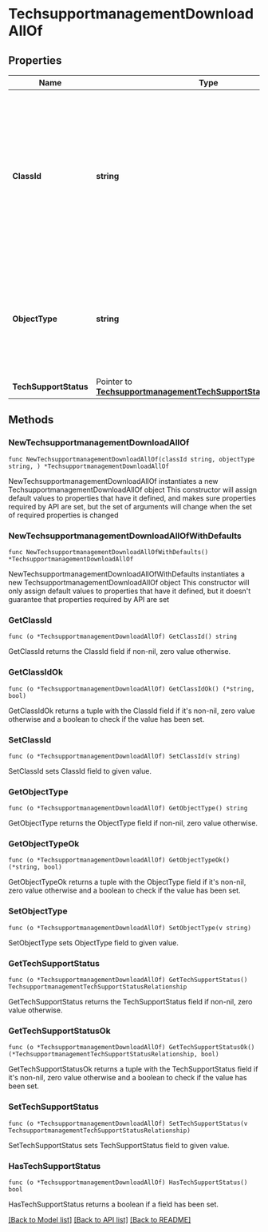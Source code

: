 # TechsupportmanagementDownloadAllOf

## Properties

Name | Type | Description | Notes
------------ | ------------- | ------------- | -------------
**ClassId** | **string** | The fully-qualified name of the instantiated, concrete type. This property is used as a discriminator to identify the type of the payload when marshaling and unmarshaling data. | [default to "techsupportmanagement.Download"]
**ObjectType** | **string** | The fully-qualified name of the instantiated, concrete type. The value should be the same as the &#39;ClassId&#39; property. | [default to "techsupportmanagement.Download"]
**TechSupportStatus** | Pointer to [**TechsupportmanagementTechSupportStatusRelationship**](TechsupportmanagementTechSupportStatusRelationship.md) |  | [optional] 

## Methods

### NewTechsupportmanagementDownloadAllOf

`func NewTechsupportmanagementDownloadAllOf(classId string, objectType string, ) *TechsupportmanagementDownloadAllOf`

NewTechsupportmanagementDownloadAllOf instantiates a new TechsupportmanagementDownloadAllOf object
This constructor will assign default values to properties that have it defined,
and makes sure properties required by API are set, but the set of arguments
will change when the set of required properties is changed

### NewTechsupportmanagementDownloadAllOfWithDefaults

`func NewTechsupportmanagementDownloadAllOfWithDefaults() *TechsupportmanagementDownloadAllOf`

NewTechsupportmanagementDownloadAllOfWithDefaults instantiates a new TechsupportmanagementDownloadAllOf object
This constructor will only assign default values to properties that have it defined,
but it doesn't guarantee that properties required by API are set

### GetClassId

`func (o *TechsupportmanagementDownloadAllOf) GetClassId() string`

GetClassId returns the ClassId field if non-nil, zero value otherwise.

### GetClassIdOk

`func (o *TechsupportmanagementDownloadAllOf) GetClassIdOk() (*string, bool)`

GetClassIdOk returns a tuple with the ClassId field if it's non-nil, zero value otherwise
and a boolean to check if the value has been set.

### SetClassId

`func (o *TechsupportmanagementDownloadAllOf) SetClassId(v string)`

SetClassId sets ClassId field to given value.


### GetObjectType

`func (o *TechsupportmanagementDownloadAllOf) GetObjectType() string`

GetObjectType returns the ObjectType field if non-nil, zero value otherwise.

### GetObjectTypeOk

`func (o *TechsupportmanagementDownloadAllOf) GetObjectTypeOk() (*string, bool)`

GetObjectTypeOk returns a tuple with the ObjectType field if it's non-nil, zero value otherwise
and a boolean to check if the value has been set.

### SetObjectType

`func (o *TechsupportmanagementDownloadAllOf) SetObjectType(v string)`

SetObjectType sets ObjectType field to given value.


### GetTechSupportStatus

`func (o *TechsupportmanagementDownloadAllOf) GetTechSupportStatus() TechsupportmanagementTechSupportStatusRelationship`

GetTechSupportStatus returns the TechSupportStatus field if non-nil, zero value otherwise.

### GetTechSupportStatusOk

`func (o *TechsupportmanagementDownloadAllOf) GetTechSupportStatusOk() (*TechsupportmanagementTechSupportStatusRelationship, bool)`

GetTechSupportStatusOk returns a tuple with the TechSupportStatus field if it's non-nil, zero value otherwise
and a boolean to check if the value has been set.

### SetTechSupportStatus

`func (o *TechsupportmanagementDownloadAllOf) SetTechSupportStatus(v TechsupportmanagementTechSupportStatusRelationship)`

SetTechSupportStatus sets TechSupportStatus field to given value.

### HasTechSupportStatus

`func (o *TechsupportmanagementDownloadAllOf) HasTechSupportStatus() bool`

HasTechSupportStatus returns a boolean if a field has been set.


[[Back to Model list]](../README.md#documentation-for-models) [[Back to API list]](../README.md#documentation-for-api-endpoints) [[Back to README]](../README.md)


